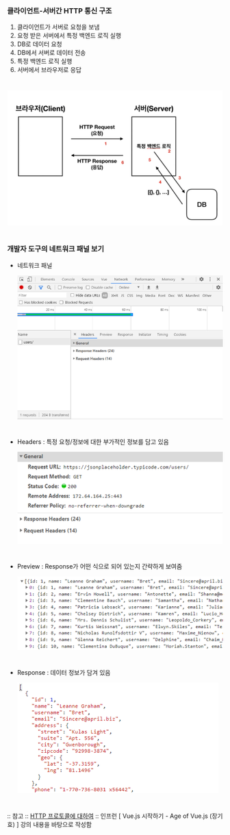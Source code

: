 ### 클라이언트-서버간 HTTP 통신 구조 
1. 클라이언트가 서버로 요청을 보냄 
2. 요청 받은 서버에서 특정 백엔드 로직 실행 
3. DB로 데이터 요청
4. DB에서 서버로 데이터 전송
5. 특정 백엔드 로직 실행 
6. 서버에서 브라우저로 응답 
#
<img src="/Vue/img/axios5_통신구조.png">   

#
### 개발자 도구의 네트워크 패널 보기
- 네트워크 패널    

  <img src="/Vue/img/axios6_네패.png">   
#
- Headers : 특정 요청/정보에 대한 부가적인 정보를 담고 있음   

  <img src="/Vue/img/axios7_헤더.png">
# 
- Preview : Response가 어떤 식으로 되어 있는지 간략하게 보여줌   

  <img src="/Vue/img/axios8_프리뷰.png">   
#  
- Response : 데이터 정보가 담겨 있음   

  <img src="/Vue/img/axois9_리스펀스.png">
#  

:: 참고 :: [HTTP 프로토콜에 대하여](https://joshua1988.github.io/web-development/http-part1/)
:: 인프런 [ Vue.js 시작하기 - Age of Vue.js (장기효) ] 강의 내용을 바탕으로 작성함
